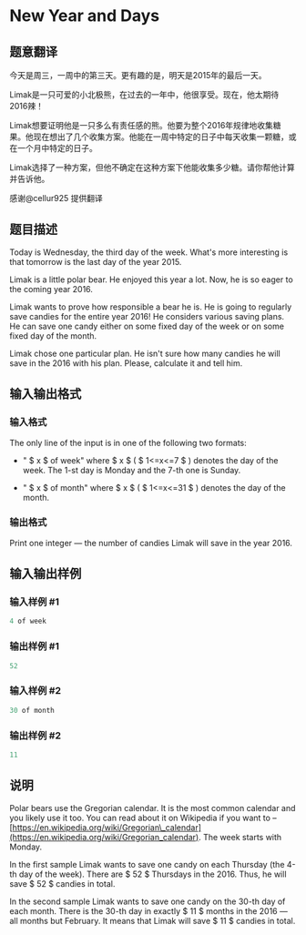 # New Year and Days

## 题意翻译

今天是周三，一周中的第三天。更有趣的是，明天是2015年的最后一天。

Limak是一只可爱的小北极熊，在过去的一年中，他很享受。现在，他太期待2016辣！

Limak想要证明他是一只多么有责任感的熊。他要为整个2016年规律地收集糖果。他现在想出了几个收集方案。他能在一周中特定的日子中每天收集一颗糖，或在一个月中特定的日子。

Limak选择了一种方案，但他不确定在这种方案下他能收集多少糖。请你帮他计算并告诉他。

感谢@cellur925 提供翻译

## 题目描述

Today is Wednesday, the third day of the week. What's more interesting is that tomorrow is the last day of the year 2015.

Limak is a little polar bear. He enjoyed this year a lot. Now, he is so eager to the coming year 2016.

Limak wants to prove how responsible a bear he is. He is going to regularly save candies for the entire year 2016! He considers various saving plans. He can save one candy either on some fixed day of the week or on some fixed day of the month.

Limak chose one particular plan. He isn't sure how many candies he will save in the 2016 with his plan. Please, calculate it and tell him.

## 输入输出格式

### 输入格式

The only line of the input is in one of the following two formats:

- " $ x $ of week" where $ x $ ( $ 1<=x<=7 $ ) denotes the day of the week. The 1-st day is Monday and the 7-th one is Sunday.

- " $ x $ of month" where $ x $ ( $ 1<=x<=31 $ ) denotes the day of the month.

### 输出格式

Print one integer — the number of candies Limak will save in the year 2016.

## 输入输出样例

### 输入样例 #1

```cpp
4 of week

```
### 输出样例 #1

```cpp
52

```
### 输入样例 #2

```cpp
30 of month

```
### 输出样例 #2

```cpp
11

```
## 说明

Polar bears use the Gregorian calendar. It is the most common calendar and you likely use it too. You can read about it on Wikipedia if you want to – [https://en.wikipedia.org/wiki/Gregorian\_calendar](https://en.wikipedia.org/wiki/Gregorian_calendar). The week starts with Monday.

In the first sample Limak wants to save one candy on each Thursday (the 4-th day of the week). There are $ 52 $ Thursdays in the 2016. Thus, he will save $ 52 $ candies in total.

In the second sample Limak wants to save one candy on the 30-th day of each month. There is the 30-th day in exactly $ 11 $ months in the 2016 — all months but February. It means that Limak will save $ 11 $ candies in total.

